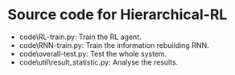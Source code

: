 # Source code for Hierarchical-RL

- code\RL-train.py: Train the RL agent.
- code\RNN-train.py: Train the information rebuilding RNN.
- code\overall-test.py: Test the whole system.
- code\util\result_statistic.py: Analyse the results.
